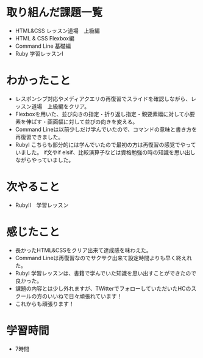 # 取り組んだ課題一覧
- HTML&CSS レッスン道場　上級編
- HTML & CSS Flexbox編
- Command Line 基礎編
- Ruby 学習レッスンI

# わかったこと
- レスポンシブ対応やメディアクエリの再復習でスライドを確認しながら、レッスン道場　上級編をクリア。
- Flexboxを用いた、並び向きの指定・折り返し指定・親要素幅に対して小要素を伸ばす・画面幅に対して並びの向きを変える。
- Command Lineは以前少しだけ学んでいたので、コマンドの意味と書き方を再復習できました。
- RubyⅠ こちらも部分的には学んでいたので最初の方は再復習の感覚でやっていました。 if文やif elsif、比較演算子などは資格勉強の時の知識を思い出しながらやっていました。
# 次やること
- RubyⅡ　学習レッスン
 
# 感じたこと
- 長かったHTML&CSSをクリア出来て達成感を味わえた。
- Command Lineは再復習なのでサクサク出来て設定時間よりも早く終えれた。
- RubyⅠ 学習レッスンは、書籍で学んでいた知識を思い出すことができたので良かった。
- 課題の内容とは少し外れますが、TWitterでフォローしていただいたHCのスクールの方のいいねで日々頑張れています！
- これからも頑張ります！
# 学習時間
- 7時間
